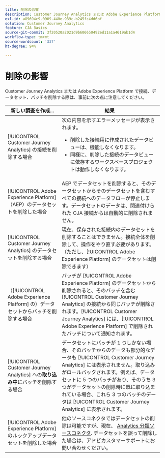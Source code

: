 ```yaml
---
title: 削除の影響
description: Customer Journey Analytics または Adobe Experience Platform において、接続、データセット、バッチを削除した場合の影響。
exl-id: a89694c9-0909-440e-939c-b245fc4dd6bf
solution: Customer Journey Analytics
feature: CJA Basics
source-git-commit: 3f20520a2021d9b6066b0492ed11a1a4619ab1d4
workflow-type: tm+mt
source-wordcount: '337'
ht-degree: 94%

---
```


# 削除の影響

Customer Journey Analytics または Adobe Experience Platform で接続、データセット、バッチを削除する際は、事前に次の点に注意してください。

| 新しい調査を作成... | 結果 |
| --- | --- |
| [!UICONTROL Customer Journey Analytics] の接続を削除する場合 | 次の内容を示すエラーメッセージが表示されます。<ul><li>削除した接続用に作成されたデータビューは、機能しなくなります。</li><li> 同様に、削除した接続のデータビューに依存するワークスペースプロジェクトは動作しなくなります。</li></ul> |
| [!UICONTROL Adobe Experience Platform]（AEP）のデータセットを削除した場合 | AEP でデータセットを削除すると、そのデータセットからそのデータセットを含むすべての接続へのデータフローが停止します。データセットのデータは、関連付けられた CJA 接続からは自動的に削除されません。 |
| [!UICONTROL Customer Journey Analytics] のデータセットを削除する場合 | 現在、保存された接続内のデータセットを削除することはできません。接続全体を削除して、操作をやり直す必要があります。（ただし、[!UICONTROL Adobe Experience Platform] のデータセットは削除できます） |
| （[!UICONTROL Adobe Experience Platform] の）データセットからバッチを削除する場合 | バッチが [!UICONTROL Adobe Experience Platform] のデータセットから削除されると、そのバッチを含む [!UICONTROL Customer Journey Analytics] の接続から同じバッチが削除されます。[!UICONTROL Customer Journey Analytics] には、[!UICONTROL Adobe Experience Platform] で削除されたバッチについて通知されます。 |
| [!UICONTROL Customer Journey Analytics] への&#x200B;**取り込み中**&#x200B;にバッチを削除する場合 | データセットにバッチが 1 つしかない場合、そのバッチからのデータも部分的なデータも [!UICONTROL Customer Journey Analytics] には表示されません。取り込みがロールバックされます。例えば、データセットに 5 つのバッチがあり、そのうち 3 つがデータセットの削除時に既に取り込まれている場合、これら 3 つのバッチのデータは [!UICONTROL Customer Journey Analytics] に表示されます。 |
| [!UICONTROL Adobe Experience Platform] のルックアップデータセットを削除した場合 | 他のソースコネクタではデータセットの削除は可能ですが、現在、 [Analytics 分類ソースコネクタ](https://experienceleague.adobe.com/docs/experience-platform/sources/ui-tutorials/create/adobe-applications/classifications.html?lang=ja). データセットを誤って削除した場合は、アドビカスタマーサポートにお問い合わせください。 |
